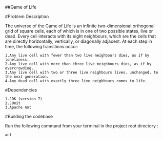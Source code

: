 ##Game of Life

#Problem Description

The universe of the Game of Life is an infinite two-dimensional orthogonal grid of square cells, each of which is in one of two possible states, live or dead. Every cell interacts with its eight neighbours, which are the cells that are directly horizontally, vertically, or diagonally adjacent.
At each step in time, the following transitions occur:

    1.Any live cell with fewer than two live neighbours dies, as if by loneliness.
    2.Any live cell with more than three live neighbours dies, as if by overcrowding.
    3.Any live cell with two or three live neighbours lives, unchanged, to the next generation.
    4.Any dead cell with exactly three live neighbours comes to life.

#Dependencies

    1.JDK (version 7)
    2.JUnit
    3.Apache Ant

#Building the codebase

Run the following command from your terminal in the project root directory :

`````````````
ant
`````````````